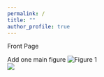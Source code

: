 ```yaml
---
permalink: /
title: ""
author_profile: true
---
```


Front Page

Add one main figure
![Figure 1](https://stockjumpswebsite.github.io/stockjumps/files/fig1.png)
<br/><img src='https://stockjumpswebsite.github.io/stockjumps/files/fig1.png'>